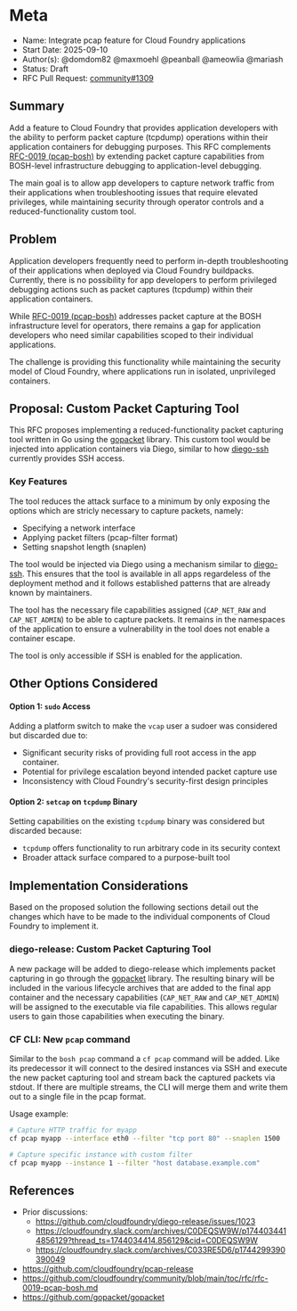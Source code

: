 # Meta
[meta]: #meta
- Name: Integrate pcap feature for Cloud Foundry applications
- Start Date: 2025-09-10
- Author(s): @domdom82 @maxmoehl @peanball @ameowlia @mariash
- Status: Draft
- RFC Pull Request: [community#1309](https://github.com/cloudfoundry/community/issues/1309)

## Summary

Add a feature to Cloud Foundry that provides application developers with the
ability to perform packet capture (tcpdump) operations within their
application containers for debugging purposes. This RFC complements 
[RFC-0019 (pcap-bosh)](rfc-0019-pcap-bosh.md) by extending packet capture
capabilities from BOSH-level infrastructure debugging to application-level
debugging.

The main goal is to allow app developers to capture network traffic from
their applications when troubleshooting issues that require elevated
privileges, while maintaining security through operator controls and a
reduced-functionality custom tool.

## Problem

Application developers frequently need to perform in-depth troubleshooting
of their applications when deployed via Cloud Foundry buildpacks. Currently,
there is no possibility for app developers to perform privileged debugging
actions such as packet captures (tcpdump) within their application
containers.

While [RFC-0019 (pcap-bosh)](rfc-0019-pcap-bosh.md) addresses packet capture
at the BOSH infrastructure level for operators, there remains a gap for
application developers who need similar capabilities scoped to their
individual applications.

The challenge is providing this functionality while maintaining the security
model of Cloud Foundry, where applications run in isolated, unprivileged
containers.

## Proposal: Custom Packet Capturing Tool

This RFC proposes implementing a reduced-functionality packet capturing tool
written in Go using the [gopacket][gopacket] library. This custom tool would be
injected into application containers via Diego, similar to how [diego-ssh][diego-ssh]
currently provides SSH access.

### Key Features

The tool reduces the attack surface to a minimum by only exposing the options
which are stricly necessary to capture packets, namely:
* Specifying a network interface
* Applying packet filters (pcap-filter format)
* Setting snapshot length (snaplen)

The tool would be injected via Diego using a mechanism similar to
[diego-ssh][diego-ssh]. This ensures that the tool is available in all apps
regardeless of the deployment method and it follows established patterns that
are already known by maintainers.

The tool has the necessary file capabilities assigned (`CAP_NET_RAW` and
`CAP_NET_ADMIN`) to be able to capture packets. It remains in the namespaces of
the application to ensure a vulnerability in the tool does not enable a
container escape.

The tool is only accessible if SSH is enabled for the application.

## Other Options Considered

#### Option 1: `sudo` Access

Adding a platform switch to make the `vcap` user a sudoer was considered but
discarded due to:
* Significant security risks of providing full root access in the app container.
* Potential for privilege escalation beyond intended packet capture use
* Inconsistency with Cloud Foundry's security-first design principles

#### Option 2: `setcap` on `tcpdump` Binary  

Setting capabilities on the existing `tcpdump` binary was considered but
discarded because:
* `tcpdump` offers functionality to run arbitrary code in its security
  context
* Broader attack surface compared to a purpose-built tool

## Implementation Considerations

Based on the proposed solution the following sections detail out the changes
which have to be made to the individual components of Cloud Foundry to implement
it.

### diego-release: Custom Packet Capturing Tool

A new package will be added to diego-release which implements packet capturing
in go through the [gopacket][gopacket] library. The resulting binary will be included in
the various lifecycle archives that are added to the final app container and
the necessary capabilities (`CAP_NET_RAW` and `CAP_NET_ADMIN`) will be assigned
to the executable via file capabilities. This allows regular users to gain those
capabilities when executing the binary.

### CF CLI: New `pcap` command

Similar to the `bosh pcap` command a `cf pcap` command will be added. Like its
predecessor it will connect to the desired instances via SSH and execute the new
packet capturing tool and stream back the captured packets via stdout. If there
are multiple streams, the CLI will merge them and write them out to a single
file in the pcap format.

Usage example:

```bash
# Capture HTTP traffic for myapp
cf pcap myapp --interface eth0 --filter "tcp port 80" --snaplen 1500

# Capture specific instance with custom filter
cf pcap myapp --instance 1 --filter "host database.example.com"
```

## References

* Prior discussions:
  * https://github.com/cloudfoundry/diego-release/issues/1023
  * https://cloudfoundry.slack.com/archives/C0DEQSW9W/p1744034414856129?thread_ts=1744034414.856129&cid=C0DEQSW9W
  * https://cloudfoundry.slack.com/archives/C033RE5D6/p1744299390390049
* https://github.com/cloudfoundry/pcap-release
* https://github.com/cloudfoundry/community/blob/main/toc/rfc/rfc-0019-pcap-bosh.md
* https://github.com/gopacket/gopacket

[gopacket]: https://github.com/gopacket/gopacket
[diego-ssh]: https://github.com/cloudfoundry/diego-ssh
